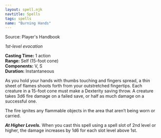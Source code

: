 ```yaml
---
layout: spell.njk
navtitle: Spells
tags: spells
name: "Burning Hands"
---
```

Source: Player's Handbook

_1st-level evocation_

**Casting Time:** 1 action  
**Range:** Self (15-foot cone)  
**Components:** V, S  
**Duration:** Instantaneous

As you hold your hands with thumbs touching and fingers spread, a thin sheet of flames shoots forth from your outstretched fingertips. Each creature in a 15-foot cone must make a Dexterity saving throw. A creature takes 3d6 fire damage on a failed save, or half as much damage on a successful one.

The fire ignites any flammable objects in the area that aren’t being worn or carried.

**_At Higher Levels._** When you cast this spell using a spell slot of 2nd level or higher, the damage increases by 1d6 for each slot level above 1st.

